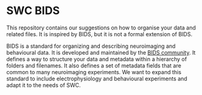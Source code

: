 # SWC BIDS

This repository contains our suggestions on how to organise your data and related files. It is inspired by BIDS, but it is not a formal extension of BIDS.

BIDS is a standard for organizing and describing neuroimaging and behavioural data. It is developed and maintained by the [BIDS community](https://bids.neuroimaging.io/). It defines a way to structure your data and metadata within a hierarchy of folders and filenames. It also defines a set of metadata fields that are common to many neuroimaging experiments. We want to expand this standard to include electrophysiology and behavioural experiments and adapt it to the needs of SWC.
 

